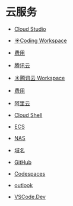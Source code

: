 # 云服务

<div id = "首"></div>
<script src = "../js/首.js"></script>

* [Cloud Studio](https://cloudstudio.net/)
* [☀️Coding Workspace](https://codecorp.cloudstudio.net/dashboard/workspace)
* [费用](https://codecorp.cloudstudio.net/dashboard/account-overview)

* [腾讯云](https://cloud.tencent.com/)
* [☀️腾讯云 Workspace](https://ide.cloud.tencent.com/dashboard/workspace)
* [费用](https://ide.cloud.tencent.com/dashboard/account-overview)

* [阿里云](https://www.aliyun.com/)
* [Cloud Shell](https://shell.aliyun.com/)
* [ECS](https://ecs.console.aliyun.com/)
* [NAS](https://nasnext.console.aliyun.com/)
* [域名](https://dc.console.aliyun.com/)

* [GitHub](https://github.com/)
* [Codespaces](https://github.com/codespaces)

* [outlook](https://outlook.live.com/)
* [VSCode.Dev](https://vscode.dev/)
